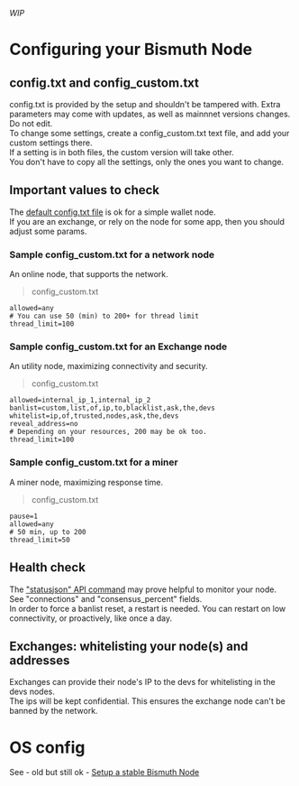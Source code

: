 *WIP* 

# Configuring your Bismuth Node

## config.txt and config_custom.txt

config.txt is provided by the setup and shouldn't be tampered with. Extra parameters may come with updates, as well as mainnnet versions changes.  
Do not edit.  
To change some settings, create a config_custom.txt text file, and add your custom settings there.  
If a setting is in both files, the custom version will take other.  
You don't have to copy all the settings, only the ones you want to change.

## Important values to check

The [default config.txt file](https://github.com/hclivess/Bismuth/blob/master/config.txt) is ok for a simple wallet node.  
If you are an exchange, or rely on the node for some app, then you should adjust some params.

### Sample config_custom.txt for a network node

An online node, that supports the network.  

> config_custom.txt
```
allowed=any
# You can use 50 (min) to 200+ for thread limit
thread_limit=100
```

### Sample config_custom.txt for an Exchange node

An utility node, maximizing connectivity and security.

> config_custom.txt
```
allowed=internal_ip_1,internal_ip_2
banlist=custom,list,of,ip,to,blacklist,ask,the,devs
whitelist=ip,of,trusted,nodes,ask,the,devs
reveal_address=no
# Depending on your resources, 200 may be ok too.
thread_limit=100
```

### Sample config_custom.txt for a miner

A miner node, maximizing response time.

> config_custom.txt
```
pause=1
allowed=any
# 50 min, up to 200
thread_limit=50
```

## Health check

The ["statusjson" API command](https://github.com/EggPool/BismuthAPI/blob/master/Doc/commands_reference.md#statusjson) may prove helpful to monitor your node.  
See "connections" and "consensus_percent" fields.  
In order to force a banlist reset, a restart is needed. You can restart on low connectivity, or proactively, like once a day.

## Exchanges: whitelisting your node(s) and addresses

Exchanges can provide their node's IP to the devs for whitelisting in the devs nodes.  
The ips will be kept confidential. This ensures the exchange node can't be banned by the network.

# OS config

See - old but still ok - [Setup a stable Bismuth Node](http://www.eggpool.net/pdf/bismuth-open-files.pdf)
